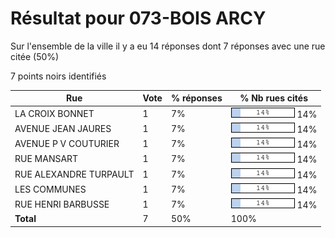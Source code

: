 # Résultat pour 073-BOIS ARCY

Sur l'ensemble de la ville il y a eu 14 réponses dont 7 réponses avec une rue citée (50%)

7 points noirs identifiés

| Rue | Vote | % réponses | % Nb rues cités|
|-----|------|------------|----------------|
| LA CROIX BONNET | 1 | 7% | <img src="../../img/bar_14.gif" />&nbsp;14%|
| AVENUE JEAN JAURES | 1 | 7% | <img src="../../img/bar_14.gif" />&nbsp;14%|
| AVENUE P V COUTURIER | 1 | 7% | <img src="../../img/bar_14.gif" />&nbsp;14%|
| RUE MANSART | 1 | 7% | <img src="../../img/bar_14.gif" />&nbsp;14%|
| RUE ALEXANDRE TURPAULT | 1 | 7% | <img src="../../img/bar_14.gif" />&nbsp;14%|
| LES COMMUNES | 1 | 7% | <img src="../../img/bar_14.gif" />&nbsp;14%|
| RUE HENRI BARBUSSE | 1 | 7% | <img src="../../img/bar_14.gif" />&nbsp;14%|
| **Total** | 7 | 50% | 100%|
